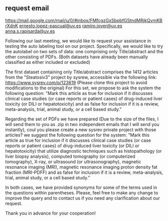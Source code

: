 
## request email
https://mail.google.com/mail/u/0/#inbox/FMfcgzGxSbpbfGStndMRjkQvmKBrXdnK
ernesto.lopez-pascual@uv.es
ramiro.jover@uv.es
anna.s.rapisarda@uv.es

Following our last meeting, we would like to request your assistance in testing the auto labeling tool on our project.
Specifically, we would like to try the autolabel on two sets of data: one comprising only Title/abstract and the other consisting of PDFs. (Both datasets have already been manually classified as either included or excluded)

The first dataset containing only Title/abstract comprises the 1412 articles from the "Steatosiv3" project by sysrew, accessible via the following link: https://www.sysrev.com/p/123619  (Please clone this project to avoid modifications to the original)
For this set, we propose to ask the system the following question:
"Mark this article as true for inclusion if it discusses clinical case studies (or case reports or patient cases) of drug-induced liver toxicity (or DILI or hepatotoxicity) and as false for inclusion if it is a review, meta-analysis, trial, animal study, or a cell based study."


Regarding the set of PDFs we have prepared (Due to the size of the files, I will send them to you as .zip in two independent emails that I will send you instantly), coul you please create a new sysrev private project with those articles?
we suggest the following question for the system:
"Mark this article as true for inclusion if it discusses clinical case studies (or case reports or patient cases) of drug-induced liver toxicity (or DILI or hepatotoxicity) that utilize diagnostic techniques such as histopathology (or liver biopsy analysis), computed tomography (or computerized tomography), X-ray, or ultrasound (or ultrasonography), magnetic resonance imaging (MRI), magnetic resonance imaging proton density fat fraction (MRI-PDFF) and as false for inclusion if it is a review, meta-analysis, trial, animal study, or a cell based study."

In both cases, we have provided synonyms for some of the terms used in the questions within parentheses.
Please, feel free to make any change to improve the query and to contact us if you need any clarification about our request.

Thank you in advance for your cooperation!